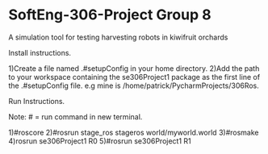 # SoftEng-306-Project Group 8
A simulation tool for testing harvesting robots in kiwifruit orchards

Install instructions. 

1)Create a file named .#setupConfig in your home directory.
2)Add the path to your workspace containing the se306Project1 package as the first line of the .#setupConfig file.
  e.g mine is /home/patrick/PycharmProjects/306Ros.

Run Instructions.

Note: # = run command in new terminal.

1)#roscore
2)#rosrun stage_ros stageros world/myworld.world
3)#rosmake
4)rosrun se306Project1 R0
5)#rosrun se306Project1 R1
